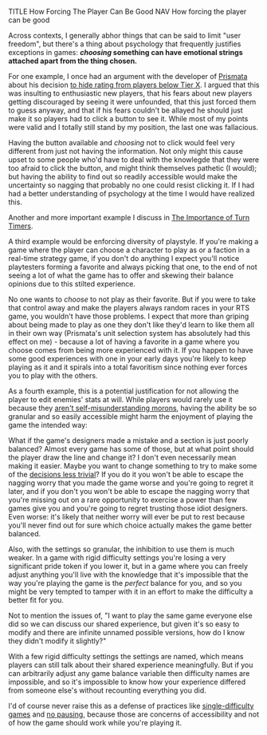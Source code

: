 TITLE How Forcing The Player Can Be Good
NAV How forcing the player can be good

Across contexts, I generally abhor things that can be said to limit "user freedom", but there's a thing about psychology that frequently justifies exceptions in games: __*choosing* something can have emotional strings attached apart from the thing chosen.__

For one example, I once had an argument with the developer of [Prismata](/reviews/prismata) about his decision [to hide rating from players below Tier X](/prismata/rating). I argued that this was insulting to enthusiastic new players, that his fears about new players getting discouraged by seeing it were unfounded, that this just forced them to guess anyway, and that if his fears couldn't be allayed he should just make it so players had to click a button to see it. While most of my points were valid and I totally still stand by my position, the last one was fallacious.

Having the button available and *choosing* not to click would feel very different from just not having the information. Not only might this cause upset to some people who'd have to deal with the knowlegde that they were too afraid to click the button, and might think themselves pathetic (I would); but having the ability to find out so readily accessible would make the uncertainty so nagging that probably no one could resist clicking it. If I had had a better understanding of psychology at the time I would have realized this.

Another and more important example I discuss in [The Importance of Turn Timers](turn_timers).

A third example would be enforcing diversity of playstyle. If you're making a game where the player can choose a character to play as or a faction in a real-time strategy game, if you don't do anything I expect you'll notice playtesters forming a favorite and always picking that one, to the end of not seeing a lot of what the game has to offer and skewing their balance opinions due to this stilted experience.

No one wants to *choose* to not play as their favorite. But if you were to take that control away and make the players always random races in your RTS game, you wouldn't have those problems. I expect that more than griping about being made to play as one they don't like they'd learn to like them all in their own way (Prismata's unit selection system has absolutely had this effect on me) - because a lot of having a favorite in a game where you choose comes from being more experienced with it. If you happen to have some good experiences with one in your early days you're likely to keep playing as it and it spirals into a total favoritism since nothing ever forces you to play with the others.

As a fourth example, this is a potential justification for not allowing the player to edit enemies' stats at will. While players would rarely use it because they [aren't self-misunderstanding morons](difficulty_settings), having the ability be so granular and so easily accessible might harm the enjoyment of playing the game the intended way:

What if the game's designers made a mistake and a section is just poorly balanced? Almost every game has some of those, but at what point should the player draw the line and change it? I don't even necessarily mean making it easier. Maybe you want to change something to try to make some of the [decisions less trivial](depth)? If you do it you won't be able to escape the nagging worry that you made the game worse and you're going to regret it later, and if you don't you won't be able to escape the nagging worry that you're missing out on a rare opportunity to exercise a power than few games give you and you're going to regret trusting those idiot designers. Even worse: it's likely that neither worry will ever be put to rest because you'll never find out for sure which choice actually makes the game better balanced.

Also, with the settings so granular, the inhibition to use them is much weaker. In a game with rigid difficulty settings you're losing a very significant pride token if you lower it, but in a game where you can freely adjust anything you'll live with the knowledge that it's impossible that the way you're playing the game is the *perfect* balance for you, and so you might be very tempted to tamper with it in an effort to make the difficulty a better fit for you.

Not to mention the issues of, "I want to play the same game everyone else did so we can discuss our shared experience, but given it's so easy to modify and there are infinite unnamed possible versions, how do I know they didn't modify it slightly?"

With a few rigid difficulty settings the settings are named, which means players can still talk about their shared experience meaningfully. But if you can arbitrarily adjust any game balance variable then difficulty names are impossible, and so it's impossible to know how your experience differed from someone else's without recounting everything you did.

I'd of course never raise this as a defense of practices like [single-difficulty games](difficulty_settings) and [no pausing](/reviews/dark_souls), because those are concerns of accessibility and not of how the game should work while you're playing it.
